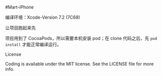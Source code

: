 #Mart-iPhone

编译环境：Xcode-Version 7.2 (7C68)

让项目跑起来先


项目用到了 CocoaPods，所以需要本机安装 pod；在 clone 代码之后，先 `pod install` 才能正常编译运行。

License

Coding is available under the MIT license. See the LICENSE file for more info.
